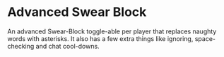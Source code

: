 # Advanced Swear Block

An advanced Swear-Block toggle-able per player that replaces naughty words with asterisks. It also has a few extra things like ignoring, space-checking and chat cool-downs.